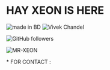 # HAY XEON IS HERE
 
![made in BD](https://img.shields.io/badge/MADE%20IN%20-BANGLADESH-green?style=for-the-badge&logo=appveyor)
![Vivek Chandel](https://img.shields.io/badge/XEON%20-PRO-green?style=for-the-badge&logo=appveyor)
 
![GitHub followers](https://img.shields.io/github/followers/MR-XEON?style=for-the-badge) 

<p align="left"> <img src="https://komarev.com/ghpvc/?username=MR-XEON&label=Profile%20views&color=eb4d3d&style=flat-square" alt="MR-XEON" /> </p>
</i></b></h3>
* FOR CONTACT :
